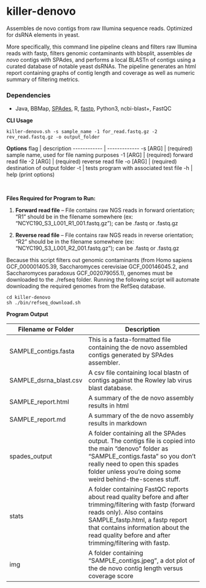 # killer-denovo
Assembles de novo contigs from raw Illumina sequence reads. Optimized for dsRNA elements in yeast. 

More specifically, this command line pipeline cleans and filters raw Illumina reads with fastp, filters genomic contaminants with bbsplit, assembles *de novo* contigs with SPAdes, and performs a local BLASTn of contigs using a curated database of notable yeast dsRNAs. The pipeline generates an html report containing graphs of contig length and coverage as well as numeric summary of filtering metrics. 

### **Dependencies**

* Java, BBMap, [SPAdes](https://github.com/ablab/spades), R, [fastp](https://github.com/OpenGene/fastp), Python3, ncbi-blast+, FastQC

<b>CLI Usage</b>
```
killer-denovo.sh -s sample_name -1 for_read.fastq.gz -2 rev_read.fastq.gz -o output_folder
```

<b>Options</b>
flag | description
------------ | -------------
-s	[ARG]	| (required) sample name, used for file naming purposes
-1	[ARG]	| (required) forward read file
-2	[ARG]	| (required) reverse read file
-o	[ARG]	| (required) destination of output folder
-t		| tests program with associated test file
-h		| help (print options)
<p>&nbsp;</p>


**Files Required for Program to Run:**

1. **Forward read file** – File contains raw NGS reads in forward orientation; “R1” should be in the filename somewhere (ex: “NCYC190_S3_L001_R1_001.fastq.gz”); can be .fastq or .fastq.gz

2. **Reverse read file** – File contains raw NGS reads in reverse orientation; “R2” should be in the filename somewhere (ex: “NCYC190_S3_L001_R2_001.fastq.gz”); can be .fastq or .fastq.gz

Because this script filters out genomic contaminants (from Homo sapiens GCF_000001405.39, Saccharomyces cerevisiae GCF_000146045.2, and Saccharomyces paradoxus GCF_002079055.1), genomes must be downloaded to the ./refseq folder. Running the following script will automate downloading the required genomes from the RefSeq database. 

```
cd killer-denovo
sh ./bin/refseq_download.sh
```

**Program Output**

|    Filename or Folder         |     Description                                                                                                |
|-------------------------------|----------------------------------------------------------------------------------------------------------------|
|     SAMPLE_contigs.fasta      |     This is a fasta-formatted file containing the de novo assembled contigs generated by SPAdes assembler.     |
|     SAMPLE_dsrna_blast.csv    |     A csv file containing local blastn of contigs against the Rowley lab virus blast database.                 |
|     SAMPLE_report.html        |     A summary of the de novo assembly results in html                                                          |
|     SAMPLE_report.md          |     A summary of the de novo assembly results in markdown                                                      |
|     spades_output             |     A folder containing all the SPAdes output. The contigs file is copied into the main “denovo” folder as “SAMPLE_contigs.fasta” so you don’t really need to open this spades folder unless you’re doing some weird behind-the-scenes stuff.                                      |
|     stats                     |     A folder containing FastQC reports about read quality before and after trimming/filtering with fastp (forward reads only). Also contains SAMPLE_fastp.html, a fastp report that contains information about the read quality before and after trimming/filtering with fastp. |
|     img                       |     A folder containing “SAMPLE_contigs.jpeg”, a dot plot of the de novo contig length versus coverage score   |

